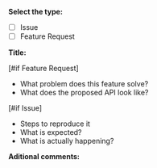 **Select the type:**

- [ ] Issue
- [ ] Feature Request

**Title:**

[#if Feature Request]

- What problem does this feature solve?
- What does the proposed API look like?

[#if Issue]

- Steps to reproduce it
- What is expected?
- What is actually happening?

**Aditional comments:**
